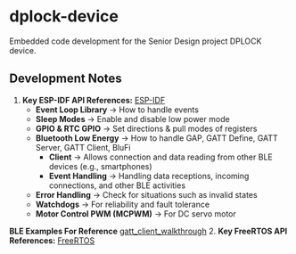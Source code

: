 # dplock-device
Embedded code development for the Senior Design project DPLOCK device.

## Development Notes

1. **Key ESP-IDF API References:** 
[ESP-IDF](https://docs.espressif.com/projects/esp-idf/en/stable/esp32/index.html)
   - **Event Loop Library** -> How to handle events
   - **Sleep Modes** -> Enable and disable low power mode
   - **GPIO & RTC GPIO** -> Set directions & pull modes of registers
   - **Bluetooth Low Energy** -> How to handle GAP, GATT Define, GATT Server, GATT Client, BluFi
     - **Client** -> Allows connection and data reading from other BLE devices (e.g., smartphones)
     - **Event Handling** -> Handling data receptions, incoming connections, and other BLE activities
   - **Error Handling** -> Check for situations such as invalid states
   - **Watchdogs** -> For reliability and fault tolerance
   - **Motor Control PWM (MCPWM)** -> For DC servo motor

**BLE Examples For Reference**
[gatt_client_walkthrough](https://github.com/espressif/esp-idf/blob/v5.3/examples/bluetooth/bluedroid/ble/gatt_security_client/tutorial/Gatt_Security_Client_Example_Walkthrough.md)
2. **Key FreeRTOS API References:**
   [FreeRTOS](https://www.freertos.org/Documentation/RTOS_book.html)
  


